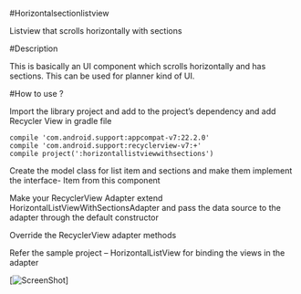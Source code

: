 #Horizontalsectionlistview

Listview that scrolls horizontally with sections

#Description

This is basically an UI component which scrolls horizontally and has sections. This can be used for planner kind of UI.

#How to use ?

Import the library project and add to the project’s dependency and add Recycler View  in  gradle file

    compile 'com.android.support:appcompat-v7:22.2.0'
    compile 'com.android.support:recyclerview-v7:+'
    compile project(':horizontallistviewwithsections')
    
Create the model class for list item and sections and make them implement the interface- Item from this component

Make your RecyclerView Adapter extend HorizontalListViewWithSectionsAdapter and pass the data source to the adapter through the default constructor 

Override the RecyclerView adapter methods

Refer the sample project – HorizontalListView for binding the views in the adapter

[![ScreenShot]()]


